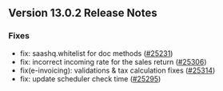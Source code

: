 ## Version 13.0.2 Release Notes

### Fixes
- fix: saashq.whitelist for doc methods ([#25231](https://github.com/saashqdev/erpnexus/pull/25231))
- fix: incorrect incoming rate for the sales return ([#25306](https://github.com/saashqdev/erpnexus/pull/25306))
- fix(e-invoicing): validations & tax calculation fixes ([#25314](https://github.com/saashqdev/erpnexus/pull/25314))
- fix: update scheduler check time ([#25295](https://github.com/saashqdev/erpnexus/pull/25295))